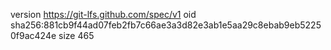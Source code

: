 version https://git-lfs.github.com/spec/v1
oid sha256:881cb9f44ad07feb2fb7c66ae3a3d82e3ab1e5aa29c8ebab9eb52250f9ac424e
size 465
